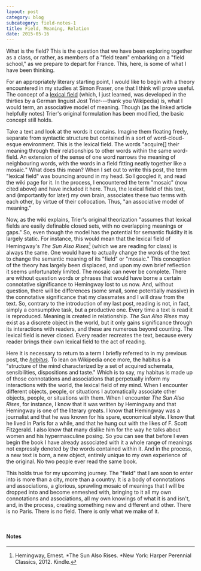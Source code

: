 ```yaml
---
layout: post
category: blog
subcategory: field-notes-1
title: Field, Meaning, Relation
date: 2015-05-16
---
```


What is the field? This is the question that we have been exploring together as a class, or rather, as members of a "field team" embarking on a "field school," as we prepare to depart for France. This, here, is some of what I have been thinking.

For an appropriately literary starting point, I would like to begin with a theory encountered in my studies at Simon Fraser, one that I think will prove useful. The concept of a [lexical field](https://en.wikipedia.org/wiki/Lexical_field_theory) (which, I just learned, was developed in the thirties by a German linguist Jost Trier---thank you Wikipedia) is, what I would term, an associative model of meaning. Though (as the linked article helpfully notes) Trier's original formulation has been modified, the basic concept still holds. 

Take a text and look at the words it contains. Imagine them floating freely, separate from syntactic structure but contained in a sort of word-cloud-esque environment. This is the lexical field. The words "acquire\[\] their meaning through their relationships to other words within the same word-field. An extension of the sense of one word narrows the meaning of neighbouring words, with the words in a field fitting neatly together like a mosaic." What does this mean? When I set out to write this post, the term "lexical field" was bouncing around in my head. So I googled it, and read the wiki page for it. In the process, I encountered the term "mosaic" (now cited above) and have included it here. Thus, the lexical field of this text, and (importantly for later) my own brain, associates these two terms with each other, by virtue of their collocation. Thus, "an associative model of meaning."

Now, as the wiki explains, Trier's original theorization "assumes that lexical fields are easily definable closed sets, with no overlapping meanings or gaps." So, even though the model has the potential for semantic fluidity it is largely static. For instance, this would mean that the lexical field of Hemingway's *The Sun Also Rises*[^1] (which we are reading for class) is always the same. One would have to actually change the words of the text to change the semantic meaning of its "field" or "mosaic." This conception of the theory has largely been displaced, and upon my own brief reflection it seems unfortunately limited. The mosaic can never be complete. There are without question words or phrases that would have borne a certain connotative significance to Hemingway lost to us now. And, without question, there will be differences (some small, some potentially massive) in the connotative significance that my classmates and I will draw from the text. So, contrary to the introduction of my last post, reading is not, in fact, simply a consumptive task, but a productive one. Every time a text is read it is reproduced. Meaning is created in relationship. *The Sun Also Rises* may exist as a discrete object in the world, but it only gains significance through its interactions with readers, and these are numerous beyond counting. The lexical field is never closed. Every reader recreates the text, because every reader brings their own lexical field to the act of reading.

Here it is necessary to return to a term I briefly referred to in my previous post, the [*habitus*](https://en.wikipedia.org/wiki/Habitus_(sociology)). To lean on Wikipedia once more, the habitus is a "structure of the mind characterized by a set of acquired schemata, sensibilities, dispositions and taste." Which is to say, my habitus is made up of those connotations and associations that perpetually inform my interactions with the world, the lexical field of my mind. When I encounter different objects, people, or situations I automatically associate other objects, people, or situations with them. When I encounter *The Sun Also Rises*, for instance, I know that it was written by Hemingway and that Hemingway is one of the literary greats. I know that Hemingway was a journalist and that he was known for his spare, economical style. I know that he lived in Paris for a while, and that he hung out with the likes of F. Scott Fitzgerald. I also know that many dislike him for the way he talks about women and his hypermasculine posing. So you can see that before I even begin the book I have already associated with it a whole range of meanings not expressly denoted by the words contained within it. And in the process, a new text is born, a new object, entirely unique to my own experience of the original. No two people ever read the same book.

This holds true for my upcoming journey. The "field" that I am soon to enter into is more than a city, more than a country. It is a body of connotations and associations, a glorious, sprawling mosaic of meanings that I will be dropped into and become enmeshed with, bringing to it all my own connotations and associations, all my own knowings of what it is and isn't, and, in the process, creating something new and different and other. There is no Paris. There is no field. There is only what we make of it.

<br>

#### Notes

[^1]: Hemingway, Ernest. *The Sun Also Rises. *New York: Harper Perennial Classics, 2012. Kindle.
